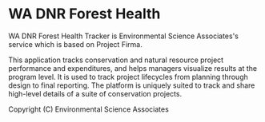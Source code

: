 # WA DNR Forest Health
WA DNR Forest Health Tracker is Environmental Science Associates's service which is based on Project Firma.

This application tracks conservation and natural resource project performance and expenditures, and helps managers visualize results at the program level. It is used to track project lifecycles from planning through design to final reporting. The platform is uniquely suited to track and share high-level details of a suite of conservation projects.

Copyright (C) Environmental Science Associates
